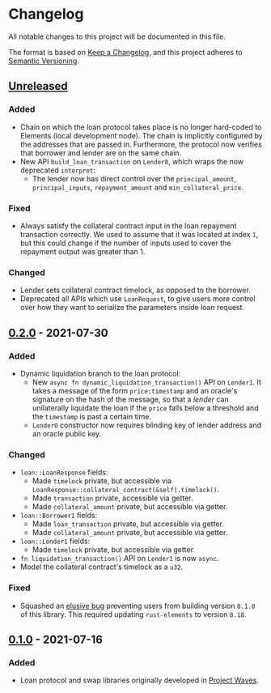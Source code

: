 # Changelog

All notable changes to this project will be documented in this file.

The format is based on [Keep a Changelog](https://keepachangelog.com/en/1.0.0/),
and this project adheres to [Semantic Versioning](https://semver.org/spec/v2.0.0.html).

## [Unreleased]

### Added

- Chain on which the loan protocol takes place is no longer hard-coded to Elements (local development node).
  The chain is implicitly configured by the addresses that are passed in.
  Furthermore, the protocol now verifies that borrower and lender are on the same chain.
- New API `build_loan_transaction` on `Lender0`, which wraps the now deprecated `interpret`:
  - The lender now has direct control over the `principal_amount`, `principal_inputs`, `repayment_amount` and `min_collateral_price`.

### Fixed

- Always satisfy the collateral contract input in the loan repayment transaction correctly.
  We used to assume that it was located at index `1`, but this could change if the number of inputs used to cover the repayment output was greater than 1.

### Changed

- Lender sets collateral contract timelock, as opposed to the borrower.
- Deprecated all APIs which use `LoanRequest`, to give users more control over how they want to serialize the parameters inside loan request.

## [0.2.0] - 2021-07-30

### Added

- Dynamic liquidation branch to the loan protocol:
  - New `async fn dynamic_liquidation_transaction()` API on `Lender1`.
    It takes a message of the form `price:timestamp` and an oracle's signature on the hash of the message, so that a _lender_ can unilaterally liquidate the loan if the `price` falls below a threshold and the `timestamp` is past a certain time.
  - `Lender0` constructor now requires blinding key of lender address and an oracle public key.

### Changed

- `loan::LoanResponse` fields:
  - Made `timelock` private, but accessible via `LoanResponse::collateral_contract(&self).timelock()`.
  - Made `transaction` private, accessible via getter.
  - Made `collateral_amount` private, but accessible via getter.
- `loan::Borrower1` fields:
  - Made `loan_transaction` private, but accessible via getter.
  - Made `collateral_amount` private, but accessible via getter.
- `loan::Lender1` fields:
  - Made `timelock` private, but accessible via getter.
- `fn liquidation_transaction()` API on `Lender1` is now `async`.
- Model the collateral contract's timelock as a `u32`.

### Fixed

- Squashed an [elusive bug](https://github.com/comit-network/baru/issues/35) preventing users from building version `0.1.0` of this library.
  This required updating `rust-elements` to version `0.18`.

## [0.1.0] - 2021-07-16

### Added

- Loan protocol and swap libraries originally developed in [Project Waves](https://github.com/comit-network/waves).

[Unreleased]: https://github.com/comit-network/baru/compare/0.2.0...HEAD
[0.2.0]: https://github.com/comit-network/baru/compare/0.1.0...0.2.0
[0.1.0]: https://github.com/comit-network/baru/releases/tag/0.1.0
